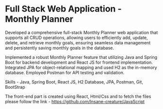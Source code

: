 # Full Stack Web Application - Monthly Planner

Developed a comprehensive full-stack Monthly Planner web application that supports all CRUD operations, allowing users to efficiently add, update, delete, and retrieve monthly goals, ensuring seamless data management and persistently saving monthly goals in the database.

Implemented a robust Monthly Planner feature that utilizing Java and Spring Boot for backend development and React JS for frontend implementation. Integrated JPA for object-relational mapping and used H2 as the in-memory database. Employed Postman for API testing and validation.

Skills - Java, Spring Boot, React JS, H2 Database, JPA, Postman, Git, BootStrap

The front-end part is created using React, Html/Css and to fetch the files please follow the link - https://github.com/Insane-creature/JavaScript
